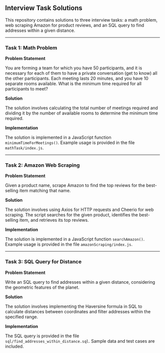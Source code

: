 
## Interview Task Solutions

This repository contains solutions to three interview tasks: a math problem, web scraping Amazon for product reviews, and an SQL query to find addresses within a given distance.

---

### Task 1: Math Problem

**Problem Statement**

You are forming a team for which you have 50 participants, and it is necessary for each of them to have a private conversation (get to know) all the other participants. Each meeting lasts 20 minutes, and you have 10 separate rooms available. What is the minimum time required for all participants to meet?

**Solution**

The solution involves calculating the total number of meetings required and dividing it by the number of available rooms to determine the minimum time required.

**Implementation**

The solution is implemented in a JavaScript function `minimumTimeForMeetings()`. Example usage is provided in the file `mathTask/index.js`.

---

### Task 2: Amazon Web Scraping

**Problem Statement**

Given a product name, scrape Amazon to find the top reviews for the best-selling item matching that name.

**Solution**

The solution involves using Axios for HTTP requests and Cheerio for web scraping. The script searches for the given product, identifies the best-selling item, and retrieves its top reviews.

**Implementation**

The solution is implemented in a JavaScript function `searchAmazon()`. Example usage is provided in the file `amazonScraping/index.js`.

---

### Task 3: SQL Query for Distance

**Problem Statement**

Write an SQL query to find addresses within a given distance, considering the geometric features of the planet.

**Solution**

The solution involves implementing the Haversine formula in SQL to calculate distances between coordinates and filter addresses within the specified range.

**Implementation**

The SQL query is provided in the file `sql/find_addresses_within_distance.sql`. Sample data and test cases are included.